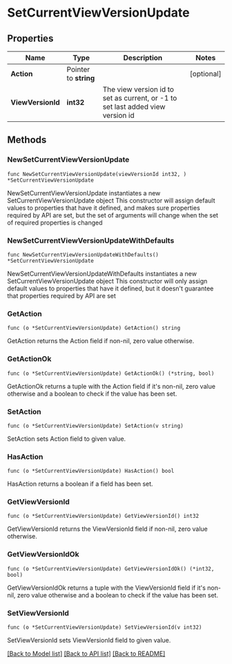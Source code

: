 # SetCurrentViewVersionUpdate

## Properties

Name | Type | Description | Notes
------------ | ------------- | ------------- | -------------
**Action** | Pointer to **string** |  | [optional] 
**ViewVersionId** | **int32** | The view version id to set as current, or -1 to set last added view version id | 

## Methods

### NewSetCurrentViewVersionUpdate

`func NewSetCurrentViewVersionUpdate(viewVersionId int32, ) *SetCurrentViewVersionUpdate`

NewSetCurrentViewVersionUpdate instantiates a new SetCurrentViewVersionUpdate object
This constructor will assign default values to properties that have it defined,
and makes sure properties required by API are set, but the set of arguments
will change when the set of required properties is changed

### NewSetCurrentViewVersionUpdateWithDefaults

`func NewSetCurrentViewVersionUpdateWithDefaults() *SetCurrentViewVersionUpdate`

NewSetCurrentViewVersionUpdateWithDefaults instantiates a new SetCurrentViewVersionUpdate object
This constructor will only assign default values to properties that have it defined,
but it doesn't guarantee that properties required by API are set

### GetAction

`func (o *SetCurrentViewVersionUpdate) GetAction() string`

GetAction returns the Action field if non-nil, zero value otherwise.

### GetActionOk

`func (o *SetCurrentViewVersionUpdate) GetActionOk() (*string, bool)`

GetActionOk returns a tuple with the Action field if it's non-nil, zero value otherwise
and a boolean to check if the value has been set.

### SetAction

`func (o *SetCurrentViewVersionUpdate) SetAction(v string)`

SetAction sets Action field to given value.

### HasAction

`func (o *SetCurrentViewVersionUpdate) HasAction() bool`

HasAction returns a boolean if a field has been set.

### GetViewVersionId

`func (o *SetCurrentViewVersionUpdate) GetViewVersionId() int32`

GetViewVersionId returns the ViewVersionId field if non-nil, zero value otherwise.

### GetViewVersionIdOk

`func (o *SetCurrentViewVersionUpdate) GetViewVersionIdOk() (*int32, bool)`

GetViewVersionIdOk returns a tuple with the ViewVersionId field if it's non-nil, zero value otherwise
and a boolean to check if the value has been set.

### SetViewVersionId

`func (o *SetCurrentViewVersionUpdate) SetViewVersionId(v int32)`

SetViewVersionId sets ViewVersionId field to given value.



[[Back to Model list]](../README.md#documentation-for-models) [[Back to API list]](../README.md#documentation-for-api-endpoints) [[Back to README]](../README.md)


